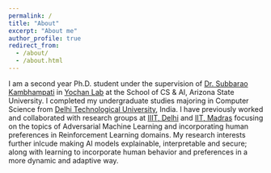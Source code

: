 ```yaml
---
permalink: /
title: "About"
excerpt: "About me"
author_profile: true
redirect_from: 
  - /about/
  - /about.html
---
```


I am a second year Ph.D. student under the supervision of [Dr. Subbarao Kambhampati](https://rakaposhi.eas.asu.edu/) in [Yochan Lab](https://yochan-lab.github.io/home/) at the School of CS & AI, Arizona State University. I completed my undergraduate studies majoring in Computer Science from [Delhi Technological University](http://dtu.ac.in/), India. I have previously worked and collaborated with research groups at [IIIT, Delhi](http://faculty.iiitd.ac.in/~arunb/) and [IIT, Madras](http://www.cse.iitm.ac.in/~chester/) focusing on the topics of Adversarial Machine Learning and incorporating human preferences in Reinforcement Learning domains. My research interests further inlcude making AI models explainable, interpretable and secure; along with learning to incorporate human behavior and preferences in a more dynamic and adaptive way.